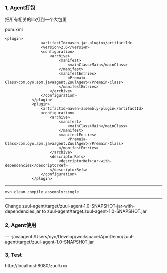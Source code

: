 
### 1, Agent打包
把所有相关的lib打到一个大包里

pom.xml
````
<plugin>
                <artifactId>maven-jar-plugin</artifactId>
                <version>2.6</version>
                <configuration>
                    <archive>
                        <manifest>
                            <mainClass>Main</mainClass>
                        </manifest>
                        <manifestEntries>
                            <Premain-Class>com.oyo.apm.javaagent.ZuulAgent</Premain-Class>
                        </manifestEntries>
                    </archive>
                </configuration>
            </plugin>
            <plugin>
                <artifactId>maven-assembly-plugin</artifactId>
                <configuration>
                    <archive>
                        <manifest>
                            <mainClass>Main</mainClass>
                        </manifest>
                        <manifestEntries>
                            <Premain-Class>com.oyo.apm.javaagent.ZuulAgent</Premain-Class>
                        </manifestEntries>
                    </archive>
                    <descriptorRefs>
                        <descriptorRef>jar-with-dependencies</descriptorRef>
                    </descriptorRefs>
                </configuration>
            </plugin>

````
---
````
mvn clean compile assembly:single
````
---
Change zuul-agent/target/zuul-agent-1.0-SNAPSHOT-jar-with-dependencies.jar to zuul-agent/target/zuul-agent-1.0-SNAPSHOT.jar

### 2, Agent使用
--
 -javaagent:/Users/oyo/Develop/workspace/ApmDemo/zuul-agent/target/zuul-agent-1.0-SNAPSHOT.jar


### 3, Test

http://localhost:8080/zuul/xxx